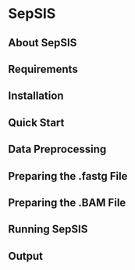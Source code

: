 # SepSIS

## About SepSIS

## Requirements

## Installation

## Quick Start

## Data Preprocessing

## Preparing the .fastg File

## Preparing the .BAM File

## Running SepSIS

## Output
